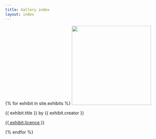 ```yaml
---
title: Gallery index
layout: index
---
```


{% for exhibit in site.exhibits %}
<img src="{{ exhibit.image-url }}" width = 256>
<p>{{ exhibit.title }} by {{ exhibit.creator }}</p>
<p><a href="{{ exhibit.licence-url }}">{{ exhibit.licence }}</a></p>

{% endfor %}